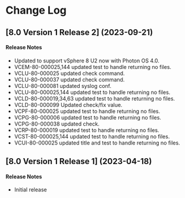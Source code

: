 # Change Log

## [8.0 Version 1 Release 2] (2023-09-21)

#### Release Notes
- Updated to support vSphere 8 U2 now with Photon OS 4.0.
- VCEM-80-000025,144 updated test to handle returning no files.
- VCLU-80-000025 updated check command.
- VCLU-80-000037 updated check command.
- VCLU-80-000081 updated syslog conf.
- VCLU-80-000025,144 updated test to handle returning no files.
- VCLD-80-000019,34,63 updated test to handle returning no files.
- VCLD-80-000099 Updated check/fix value.
- VCPF-80-000025 updated test to handle returning no files.
- VCPG-80-000006 updated test to handle returning no files.
- VCPG-80-000038 updated check.
- VCRP-80-000019 updated test to handle returning no files.
- VCST-80-000025,144 updated test to handle returning no files.
- VCUI-80-000025 updated title and test to handle returning no files.

## [8.0 Version 1 Release 1] (2023-04-18)

#### Release Notes
- Initial release
